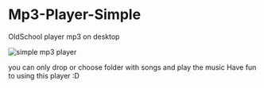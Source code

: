 # Mp3-Player-Simple
OldSchool player mp3 on desktop 

![simple mp3 player](https://github.com/Dominiq217/Mp3-Player-Simple/assets/97559453/4dd55d2e-8a90-4728-b09a-d5334f3c79e4)



you can only drop or choose folder with songs and play the music Have fun to using this player :D
